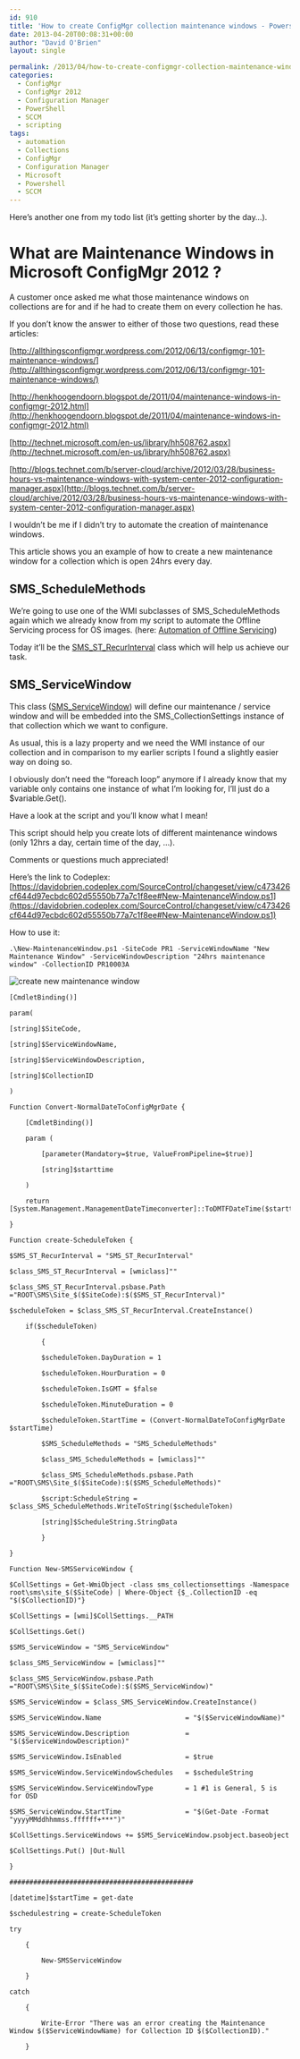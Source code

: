 ```yaml
---
id: 910
title: 'How to create ConfigMgr collection maintenance windows - Powershell'
date: 2013-04-20T00:08:31+00:00
author: "David O'Brien"
layout: single

permalink: /2013/04/how-to-create-configmgr-collection-maintenance-windows-powershell/
categories:
  - ConfigMgr
  - ConfigMgr 2012
  - Configuration Manager
  - PowerShell
  - SCCM
  - scripting
tags:
  - automation
  - Collections
  - ConfigMgr
  - Configuration Manager
  - Microsoft
  - Powershell
  - SCCM
---
```

Here’s another one from my todo list (it’s getting shorter by the day…).

# What are Maintenance Windows in Microsoft ConfigMgr 2012 ?

A customer once asked me what those maintenance windows on collections are for and if he had to create them on every collection he has.

If you don’t know the answer to either of those two questions, read these articles:

[http://allthingsconfigmgr.wordpress.com/2012/06/13/configmgr-101-maintenance-windows/](http://allthingsconfigmgr.wordpress.com/2012/06/13/configmgr-101-maintenance-windows/)

[http://henkhoogendoorn.blogspot.de/2011/04/maintenance-windows-in-configmgr-2012.html](http://henkhoogendoorn.blogspot.de/2011/04/maintenance-windows-in-configmgr-2012.html)

[http://technet.microsoft.com/en-us/library/hh508762.aspx](http://technet.microsoft.com/en-us/library/hh508762.aspx)

[http://blogs.technet.com/b/server-cloud/archive/2012/03/28/business-hours-vs-maintenance-windows-with-system-center-2012-configuration-manager.aspx](http://blogs.technet.com/b/server-cloud/archive/2012/03/28/business-hours-vs-maintenance-windows-with-system-center-2012-configuration-manager.aspx)

I wouldn’t be me if I didn’t try to automate the creation of maintenance windows.

This article shows you an example of how to create a new maintenance window for a collection which is open 24hrs every day.

## SMS_ScheduleMethods

We’re going to use one of the WMI subclasses of SMS_ScheduleMethods again which we already know from my script to automate the Offline Servicing process for OS images. (here: [Automation of Offline Servicing](/2012/12/17/how-to-automate-offline-servicing-in-configuration-manager-2012/))

Today it’ll be the [SMS_ST_RecurInterval](http://msdn.microsoft.com/en-us/library/hh948339.aspx) class which will help us achieve our task.

## SMS_ServiceWindow

This class ([SMS_ServiceWindow](http://msdn.microsoft.com/en-us/library/cc143300.aspx)) will define our maintenance / service window and will be embedded into the SMS_CollectionSettings instance of that collection which we want to configure.

As usual, this is a lazy property and we need the WMI instance of our collection and in comparison to my earlier scripts I found a slightly easier way on doing so.

I obviously don’t need the “foreach loop” anymore if I already know that my variable only contains one instance of what I’m looking for, I’ll just do a $variable.Get().

Have a look at the script and you’ll know what I mean!

This script should help you create lots of different maintenance windows (only 12hrs a day, certain time of the day, …).

Comments or questions much appreciated!

Here’s the link to Codeplex: [https://davidobrien.codeplex.com/SourceControl/changeset/view/c473426cf644d97ecbdc602d55550b77a7c1f8ee#New-MaintenanceWindow.ps1](https://davidobrien.codeplex.com/SourceControl/changeset/view/c473426cf644d97ecbdc602d55550b77a7c1f8ee#New-MaintenanceWindow.ps1)

How to use it:

```
.\New-MaintenanceWindow.ps1 -SiteCode PR1 -ServiceWindowName "New Maintenance Window" -ServiceWindowDescription "24hrs maintenance window" -CollectionID PR10003A
```

![create new maintenance window](/media/2013/04/image4.png)

```
[CmdletBinding()]

param(

[string]$SiteCode,

[string]$ServiceWindowName,

[string]$ServiceWindowDescription,

[string]$CollectionID

)

Function Convert-NormalDateToConfigMgrDate {

    [CmdletBinding()]

    param (

        [parameter(Mandatory=$true, ValueFromPipeline=$true)]

        [string]$starttime

    )

    return [System.Management.ManagementDateTimeconverter]::ToDMTFDateTime($starttime)

}

Function create-ScheduleToken {

$SMS_ST_RecurInterval = "SMS_ST_RecurInterval"

$class_SMS_ST_RecurInterval = [wmiclass]""

$class_SMS_ST_RecurInterval.psbase.Path ="ROOT\SMS\Site_$($SiteCode):$($SMS_ST_RecurInterval)"

$scheduleToken = $class_SMS_ST_RecurInterval.CreateInstance()

    if($scheduleToken)

        {

        $scheduleToken.DayDuration = 1

        $scheduleToken.HourDuration = 0

        $scheduleToken.IsGMT = $false

        $scheduleToken.MinuteDuration = 0

        $scheduleToken.StartTime = (Convert-NormalDateToConfigMgrDate $startTime)

        $SMS_ScheduleMethods = "SMS_ScheduleMethods"

        $class_SMS_ScheduleMethods = [wmiclass]""

        $class_SMS_ScheduleMethods.psbase.Path ="ROOT\SMS\Site_$($SiteCode):$($SMS_ScheduleMethods)"

        $script:ScheduleString = $class_SMS_ScheduleMethods.WriteToString($scheduleToken)

        [string]$ScheduleString.StringData

        }

}

Function New-SMSServiceWindow {

$CollSettings = Get-WmiObject -class sms_collectionsettings -Namespace root\sms\site_$($SiteCode) | Where-Object {$_.CollectionID -eq "$($CollectionID)"}

$CollSettings = [wmi]$CollSettings.__PATH

$CollSettings.Get()

$SMS_ServiceWindow = "SMS_ServiceWindow"

$class_SMS_ServiceWindow = [wmiclass]""

$class_SMS_ServiceWindow.psbase.Path ="ROOT\SMS\Site_$($SiteCode):$($SMS_ServiceWindow)"

$SMS_ServiceWindow = $class_SMS_ServiceWindow.CreateInstance()

$SMS_ServiceWindow.Name                     = "$($ServiceWindowName)"

$SMS_ServiceWindow.Description              = "$($ServiceWindowDescription)"

$SMS_ServiceWindow.IsEnabled                = $true

$SMS_ServiceWindow.ServiceWindowSchedules   = $scheduleString

$SMS_ServiceWindow.ServiceWindowType        = 1 #1 is General, 5 is for OSD

$SMS_ServiceWindow.StartTime                = "$(Get-Date -Format "yyyyMMddhhmmss.ffffff+***")"

$CollSettings.ServiceWindows += $SMS_ServiceWindow.psobject.baseobject

$CollSettings.Put() |Out-Null

}

##############################################

[datetime]$startTime = get-date

$schedulestring = create-ScheduleToken

try

    {

        New-SMSServiceWindow

    }

catch

    {

        Write-Error "There was an error creating the Maintenance Window $($ServiceWindowName) for Collection ID $($CollectionID)."

    }
```


